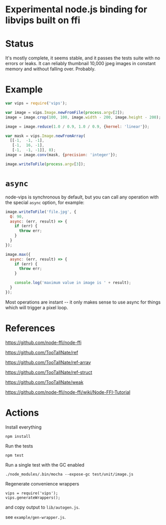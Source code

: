 # Experimental node.js binding for libvips built on ffi

# Status

It's mostly complete, it seems stable, and it passes the tests suite with no
errors or leaks. It can reliably thumbnail 10,000 jpeg images in constant 
memory and without falling over. Probably. 

# Example

```javascript
var vips = require('vips');

var image = vips.Image.newFromFile(process.argv[2]);
image = image.crop(100, 100, image.width - 200, image.height - 200);

image = image.reduce(1.0 / 0.9, 1.0 / 0.9, {kernel: 'linear'});

var mask = vips.Image.newFromArray(
  [[-1,  -1, -1], 
   [-1,  16, -1], 
   [-1,  -1, -1]], 8);
image = image.conv(mask, {precision: 'integer'});

image.writeToFile(process.argv[3]);
```

# `async`

node-vips is synchronous by default, but you can call any operation with the 
special `async` option, for example:

```javascript
image.writeToFile('file.jpg', {
  Q: 90,
  async: (err, result) => {
    if (err) {
      throw err;
    }
  }
});

image.max({
  async: (err, result) => {
    if (err) {
      throw err;
    }

    console.log('maximum value in image is ' + result);
  }
});

```

Most operations are instant -- it only makes sense to use async for things
which will trigger a pixel loop.

# References

https://github.com/node-ffi/node-ffi

https://github.com/TooTallNate/ref

https://github.com/TooTallNate/ref-array

https://github.com/TooTallNate/ref-struct

https://github.com/TooTallNate/weak

https://github.com/node-ffi/node-ffi/wiki/Node-FFI-Tutorial

# Actions

Install everything

	npm install 

Run the tests

	npm test

Run a single test with the GC enabled

	./node_modules/.bin/mocha --expose-gc test/unit/image.js 

Regenerate convenience wrappers

	vips = require('vips');
	vips.generateWrappers();

and copy output to `lib/autogen.js`.

see `example/gen-wrapper.js`.
